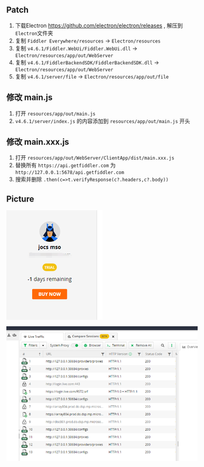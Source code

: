 ## Patch

1. 下载Electron https://github.com/electron/electron/releases , 解压到`Electron`文件夹
2. 复制 `Fiddler Everywhere/resources` -> `Electron/resources`
3. 复制 `v4.6.1/Fiddler.WebUi/Fiddler.WebUi.dll` -> `Electron/resources/app/out/WebServer`
4. 复制 `v4.6.1/FiddlerBackendSDK/FiddlerBackendSDK.dll` -> `Electron/resources/app/out/WebServer`
5. 复制 `v4.6.1/server/file` -> `Electron/resources/app/out/file`

## 修改 main.js

1. 打开 `resources/app/out/main.js`
2. `v4.6.1/server/index.js` 的内容添加到 `resources/app/out/main.js` 开头

## 修改 main.xxx.js

1. 打开 `resources/app/out/WebServer/ClientApp/dist/main.xxx.js`
2. 替换所有 `https://api.getfiddler.com` 为 `http://127.0.0.1:5678/api.getfiddler.com`
3. 搜索并删除 `.then(c=>t.verifyResponse(c?.headers,c?.body))`


## Picture

![trial](./pic/trial.png)

![capture](./pic/capture.png)